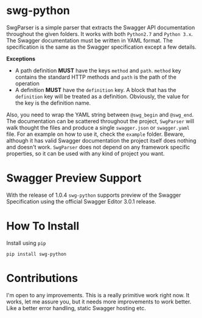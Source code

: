 # swg-python

SwgParser is a simple parser that extracts the Swagger API documentation throughout the given folders. It works with both `Python2.7` and `Python 3.x`.
The Swagger documentation must be written in YAML format. The specification is the same as the Swagger specification except a few details.

**Exceptions**
- A path definition **MUST** have the keys `method` and `path`. `method` key contains the standard HTTP methods and `path` is the path of the operation
- A definition **MUST** have the `definition` key. A block that has the `definition` key will be treated as a definition. Obviously, the value for the key
  is the definition name.

Also, you need to wrap the YAML string between `@swg_begin` and `@swg_end`.
The documentation can be scattered throughout the project, `SwgParser` will walk thought the files and produce a single `swagger.json` or `swagger.yaml`
file. For an example on how to use it, check the `example` folder. Beware, although it has valid Swagger documentation the project itself does nothing and
doesn't work. `SwgParser` does not depend on any framework specific properties, so it can be used with any kind of project you want.

# Swagger Preview Support

With the release of 1.0.4 `swg-python` supports preview of the Swagger Specification using the official Swagger Editor 3.0.1 release.

# How To Install

Install using `pip`

`pip install swg-python`

# Contributions

I'm open to any improvements. This is a really primitive work right now. It works, let me assure you, but it needs more improvements to work better.
Like a better error handling, static Swagger hosting etc.

